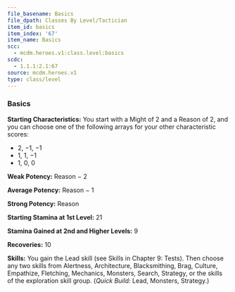 ```yaml
---
file_basename: Basics
file_dpath: Classes By Level/Tactician
item_id: basics
item_index: '67'
item_name: Basics
scc:
  - mcdm.heroes.v1:class.level:basics
scdc:
  - 1.1.1:2.1:67
source: mcdm.heroes.v1
type: class/level
---
```


### Basics

**Starting Characteristics:** You start with a Might of 2 and a Reason of 2, and you can choose one of the following arrays for your other characteristic scores:

- 2, −1, −1
- 1, 1, −1
- 1, 0, 0

**Weak Potency:** Reason − 2

**Average Potency:** Reason − 1

**Strong Potency:** Reason

**Starting Stamina at 1st Level:** 21

**Stamina Gained at 2nd and Higher Levels:** 9

**Recoveries:** 10

**Skills:** You gain the Lead skill (see Skills in Chapter 9: Tests). Then choose any two skills from Alertness, Architecture, Blacksmithing, Brag, Culture, Empathize, Fletching, Mechanics, Monsters, Search, Strategy, or the skills of the exploration skill group. (*Quick Build:* Lead, Monsters, Strategy.)
